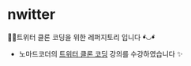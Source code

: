 # nwitter
👩‍💻트위터 클론 코딩을 위한 레퍼지토리 입니다 ꔷ̑◡ꔷ̑
- 노마드코더의 [트위터 클론 코딩](https://nomadcoders.co/nwitter) 강의를 수강하였습니다 ✨
